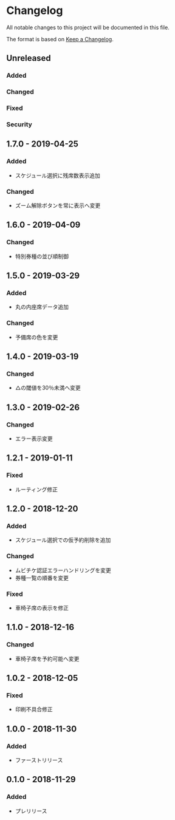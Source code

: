 # Changelog
All notable changes to this project will be documented in this file.

The format is based on [Keep a Changelog](http://keepachangelog.com/).

## Unreleased
### Added

### Changed

### Fixed

### Security

## 1.7.0 - 2019-04-25
### Added
- スケジュール選択に残席数表示追加
### Changed
- ズーム解除ボタンを常に表示へ変更

## 1.6.0 - 2019-04-09
### Changed
- 特別券種の並び順制御

## 1.5.0 - 2019-03-29
### Added
- 丸の内座席データ追加
### Changed
- 予備席の色を変更

## 1.4.0 - 2019-03-19
### Changed
- △の閾値を30％未満へ変更

## 1.3.0 - 2019-02-26
### Changed
- エラー表示変更

## 1.2.1 - 2019-01-11
### Fixed
- ルーティング修正

## 1.2.0 - 2018-12-20
### Added
- スケジュール選択での仮予約削除を追加
### Changed
- ムビチケ認証エラーハンドリングを変更
- 券種一覧の順番を変更
### Fixed
- 車椅子席の表示を修正

## 1.1.0 - 2018-12-16
### Changed
- 車椅子席を予約可能へ変更

## 1.0.2 - 2018-12-05
### Fixed
- 印刷不具合修正

## 1.0.0 - 2018-11-30
### Added
- ファーストリリース

## 0.1.0 - 2018-11-29
### Added
- プレリリース